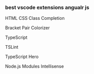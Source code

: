 ### best vscode extensions angualr js

HTML CSS Class Completion

Bracket Pair Colorizer

TypeScript 

TSLint

TypeScript Hero

Node.js Modules Intellisense